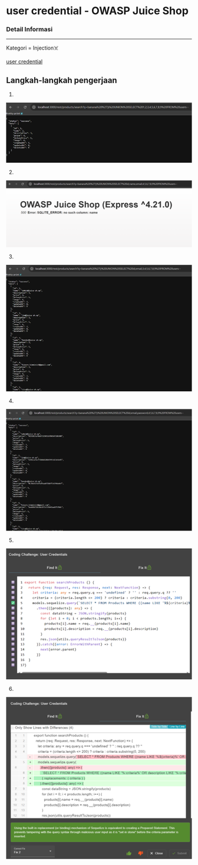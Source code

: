 # user credential - OWASP Juice Shop

### Detail Informasi
---
Kategori = Injection☠️

[user credential](http://localhost:3000/#/score-board?categories=Injection)

## Langkah-langkah pengerjaan
1.
![alt text](./gambar/uc-1.png)

2.
![alt text](./gambar/uc-2.png)

3.
![alt text](./gambar/uc-3.png)

4.
![alt text](./gambar/uc-4.png)

5.
![alt text](./gambar/uc-5.png)

6.
![alt text](./gambar/uc-6.png)